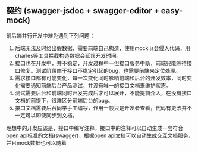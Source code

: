 ## 契约 (swagger-jsdoc + swagger-editor + easy-mock)

前后端并行开发中难免遇到下列问题：

1. 后端无法及时给出假数据，需要前端自己构造，使用mock.js会侵入代码，用charles等工具拦截构造数据会延误开发时间。
2. 接口也在开发中，并不稳定，开发过程中一但接口服务中断，前端只能等待接口修复。测试阶段由于接口不稳定引起的bug，也需要前端来定位处理。
3. 需求接口都有可能变化，每一次变化同时影响前端和后台的开发效率，同时变化需要通知前端后台产品测试，并没有唯一的接口文档来维护状态。
4. 测试需要后台和前端同时开发完成后才可以展开，不能提前介入，在没有接口文档的前提下，很难区分前端后台的bug。
5. 接口文档需要后台同学手工编写，作用一般只是开发者查看，代码有更改并不一定可以即使同步到文档。

理想中的开发应该是，接口中编写注释，接口中的注释可以自动生成一套符合open api标准的文档(swagger)，根据open api文档可以自动生成交互文档服务，并且mock数据也可以随着


